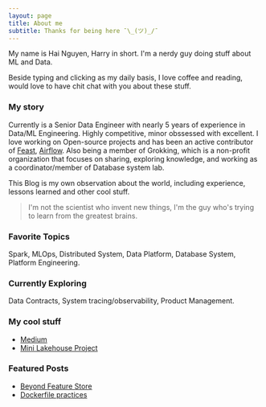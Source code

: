 ```yaml
---
layout: page
title: About me
subtitle: Thanks for being here ¯\_(ツ)_/¯
---
```


My name is Hai Nguyen, Harry in short. I'm a nerdy guy doing stuff about ML and Data.

Beside typing and clicking as my daily basis, I love coffee and reading, would love to have chit chat with you about these stuff.

### My story

Currently is a Senior Data Engineer with nearly 5 years of experience in Data/ML Engineering. Highly competitive, minor obssessed with excellent. I love working on Open-source projects and has been an active contributor of [Feast](https://github.com/feast-dev/feast), [Airflow](https://github.com/apache/airflow). Also being a member of Grokking, which is a non-profit organization that focuses on sharing, exploring knowledge, and working as a coordinator/member of Database system lab.

This Blog is my own observation about the world, including experience, lessons learned and other cool stuff.

> I'm not the scientist who invent new things, I'm the guy who's trying to learn from the greatest brains.

### Favorite Topics

Spark, MLOps, Distributed System, Data Platform, Database System, Platform Engineering.

### Currently Exploring

Data Contracts, System tracing/observability, Product Management.

### My cool stuff

- [Medium](https://medium.com/@sudohainguyen)
- [Mini Lakehouse Project](https://github.com/sudohainguyen/mini-lakehouse/)

### Featured Posts

- [Beyond Feature Store](https://sudohainguyen.github.io/2023-01-15-beyond-feature-store_p1/)
- [Dockerfile practices](https://sudohainguyen.github.io/2022-08-02-dockerfile-practices/)
